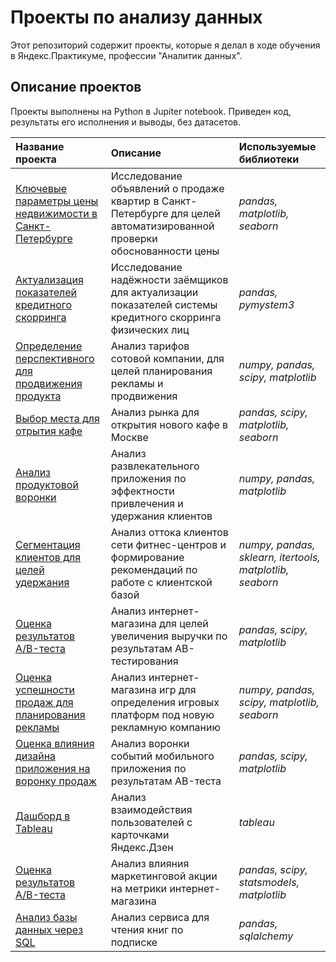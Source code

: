 # Проекты по анализу данных

Этот репозиторий содержит проекты, которые я делал в ходе обучения в Яндекс.Практикуме, профессии "Аналитик данных".

## Описание проектов

Проекты выполнены на Python в Jupiter notebook. Приведен код, результаты его исполнения и выводы, без датасетов.


| Название проекта             | Описание                | Используемые библиотеки |
| :--------------------------- | :---------------------- | :---------------------- |
| [Ключевые параметры цены недвижимости в Санкт-Петербурге](key_parameters_prices) | Исследование объявлений о продаже квартир в Санкт-Петербурге для целей автоматизированной проверки обоснованности цены |*pandas, matplotlib, seaborn* |
| [Актуализация показателей кредитного скорринга](reliability_of_borrowers) | Исследование надёжности заёмщиков для актуализации показателей системы кредитного скорринга физических лиц |  *pandas, pymystem3* |
| [Определение перспективного для продвижения продукта](cellular_company_tariffs) | Анализ тарифов сотовой компании, для целей планирования рекламы и продвижения|  *numpy, pandas, scipy, matplotlib* |
| [Выбор места для отрытия кафе](market_analysis_cafe) | Анализ рынка для открытия нового кафе в Москве | *pandas, scipy, matplotlib, seaborn* |
| [Анализ продуктовой воронки](entertainment_application) | Анализ развлекательного приложения по эффектности привлечения и удержания клиентов | *numpy, pandas, matplotlib* |
| [Сегментация клиентов для целей удержания](outflow_clients_fitness) | Анализ оттока клиентов сети фитнес-центров и формирование рекомендаций по работе с клиентской базой | *numpy, pandas, sklearn, itertools, matplotlib, seaborn* |
| [Оценка результатов A/B-теста](online_store_revenue) | Анализ интернет-магазина для целей увеличения выручки по результатам AB-тестирования | *pandas, scipy, matplotlib* |
| [Оценка успешности продаж для планирования рекламы](analysis_game_sales)   | Анализ интернет-магазина игр для определения игровых платформ под новую рекламную компанию | *numpy, pandas, scipy, matplotlib, seaborn*  |
| [Оценка влияния дизайна приложения на воронку продаж](app_funnel_analysis) | Анализ воронки событий мобильного приложения по результатам AB-теста  | *pandas, scipy, matplotlib*  |
| [Дашборд в Tableau](dashboard_yandex_dzen) | Анализ взаимодействия пользователей с карточками Яндекс.Дзен  | *tableau* |
| [Оценка результатов A/B-теста](ab_test_sheck) | Анализ влияния маркетинговой акции на метрики интернет-магазина | *pandas, scipy, statsmodels, matplotlib* |
| [Анализ базы данных через SQL ](books_service) | Анализ сервиса для чтения книг по подписке | *pandas, sqlalchemy* |